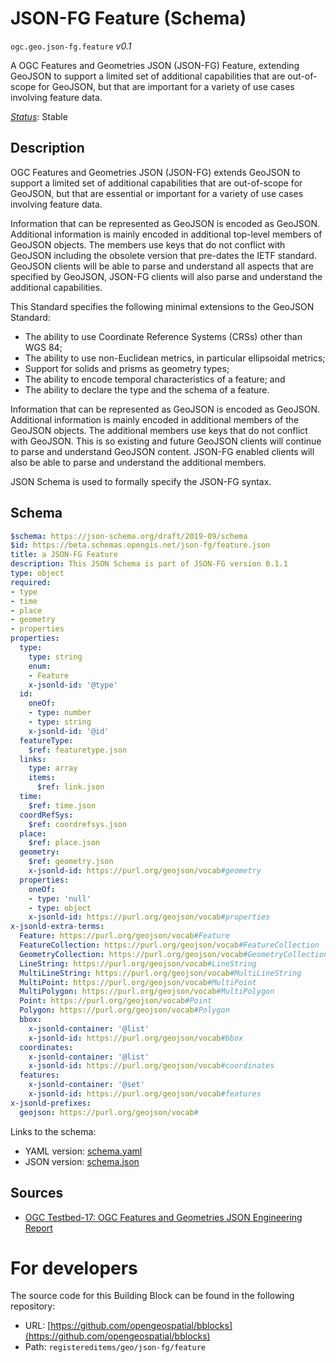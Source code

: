 
# JSON-FG Feature (Schema)

`ogc.geo.json-fg.feature` *v0.1*

A OGC Features and Geometries JSON (JSON-FG) Feature, extending GeoJSON to support a limited set of additional capabilities that are out-of-scope for GeoJSON, but that are important for a variety of use cases involving feature data.

[*Status*](http://www.opengis.net/def/status): Stable

## Description

OGC Features and Geometries JSON (JSON-FG) extends GeoJSON to support a limited set of additional capabilities that are
out-of-scope for GeoJSON, but that are essential or important for a variety of use cases involving feature data.

Information that can be represented as GeoJSON is encoded as GeoJSON. Additional information is mainly encoded in
additional top-level members of GeoJSON objects. The members use keys that do not conflict with GeoJSON including the
obsolete version that pre-dates the IETF standard. GeoJSON clients will be able to parse and understand all aspects that
are specified by GeoJSON, JSON-FG clients will also parse and understand the additional capabilities.

This Standard specifies the following minimal extensions to the GeoJSON Standard:

* The ability to use Coordinate Reference Systems (CRSs) other than WGS 84;
* The ability to use non-Euclidean metrics, in particular ellipsoidal metrics;
* Support for solids and prisms as geometry types;
* The ability to encode temporal characteristics of a feature; and
* The ability to declare the type and the schema of a feature.

Information that can be represented as GeoJSON is encoded as GeoJSON. Additional information is mainly encoded in
additional members of the GeoJSON objects. The additional members use keys that do not conflict with GeoJSON. This is so
existing and future GeoJSON clients will continue to parse and understand GeoJSON content. JSON-FG enabled clients will
also be able to parse and understand the additional members.

JSON Schema is used to formally specify the JSON-FG syntax.
## Schema

```yaml
$schema: https://json-schema.org/draft/2019-09/schema
$id: https://beta.schemas.opengis.net/json-fg/feature.json
title: a JSON-FG Feature
description: This JSON Schema is part of JSON-FG version 0.1.1
type: object
required:
- type
- time
- place
- geometry
- properties
properties:
  type:
    type: string
    enum:
    - Feature
    x-jsonld-id: '@type'
  id:
    oneOf:
    - type: number
    - type: string
    x-jsonld-id: '@id'
  featureType:
    $ref: featuretype.json
  links:
    type: array
    items:
      $ref: link.json
  time:
    $ref: time.json
  coordRefSys:
    $ref: coordrefsys.json
  place:
    $ref: place.json
  geometry:
    $ref: geometry.json
    x-jsonld-id: https://purl.org/geojson/vocab#geometry
  properties:
    oneOf:
    - type: 'null'
    - type: object
    x-jsonld-id: https://purl.org/geojson/vocab#properties
x-jsonld-extra-terms:
  Feature: https://purl.org/geojson/vocab#Feature
  FeatureCollection: https://purl.org/geojson/vocab#FeatureCollection
  GeometryCollection: https://purl.org/geojson/vocab#GeometryCollection
  LineString: https://purl.org/geojson/vocab#LineString
  MultiLineString: https://purl.org/geojson/vocab#MultiLineString
  MultiPoint: https://purl.org/geojson/vocab#MultiPoint
  MultiPolygon: https://purl.org/geojson/vocab#MultiPolygon
  Point: https://purl.org/geojson/vocab#Point
  Polygon: https://purl.org/geojson/vocab#Polygon
  bbox:
    x-jsonld-container: '@list'
    x-jsonld-id: https://purl.org/geojson/vocab#bbox
  coordinates:
    x-jsonld-container: '@list'
    x-jsonld-id: https://purl.org/geojson/vocab#coordinates
  features:
    x-jsonld-container: '@set'
    x-jsonld-id: https://purl.org/geojson/vocab#features
x-jsonld-prefixes:
  geojson: https://purl.org/geojson/vocab#

```

Links to the schema:

* YAML version: [schema.yaml](https://opengeospatial.github.io/bblocks/annotated-schemas/geo/json-fg/feature/schema.json)
* JSON version: [schema.json](https://opengeospatial.github.io/bblocks/annotated-schemas/geo/json-fg/feature/schema.yaml)

## Sources

* [OGC Testbed-17: OGC Features and Geometries JSON Engineering Report](http://docs.ogc.org/per/21-017r1.html)

# For developers

The source code for this Building Block can be found in the following repository:

* URL: [https://github.com/opengeospatial/bblocks](https://github.com/opengeospatial/bblocks)
* Path: `registereditems/geo/json-fg/feature`

